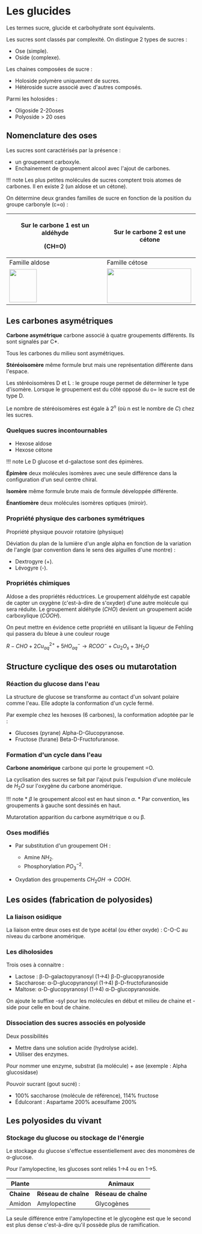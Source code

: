 # Les glucides

Les termes sucre, glucide et carbohydrate sont équivalents.

Les sucres sont classés par complexité. On distingue 2 types de sucres :

* Ose (simple).
* Oside (complexe).

Les chaines composées de sucre :

* Holoside polymère uniquement de sucres.
* Hétéroside sucre associé avec d'autres composés.

Parmi les holosides :

* Oligoside 2-20oses
* Polyoside \> 20 oses

## Nomenclature des oses

Les sucres sont caractérisés par la présence :

* un groupement carboxyle.
* Enchainement de groupement alcool avec l'ajout de carbones.

!!! note
    Les plus petites molécules de sucres comptent trois atomes de carbones. Il en existe 2 (un aldose et un cétone).

On détermine deux grandes familles de sucre en fonction de la position du groupe carbonyle (c=o) :

<table>
<colgroup>
<col style="width: 51%" />
<col style="width: 48%" />
</colgroup>
<thead>
<tr class="header">
<th><p><strong>Sur le carbone 1 est un aldéhyde</strong></p>
<p><strong>(CH=O)</strong></p></th>
<th><strong>Sur le carbone 2 est une cétone</strong></th>
</tr>
</thead>
<tbody>
<tr class="odd">
<td>Famille aldose</td>
<td>Famille cétose</td>
</tr>
<tr class="even">
<td><img src="media/image33.jpeg"
style="width:0.75972in;height:0.91875in" /></td>
<td><img src="media/image34.jpeg"
style="width:2.3375in;height:0.96597in" /></td>
</tr>
</tbody>
</table>

## Les carbones asymétriques

__Carbone asymétrique__ carbone associé à quatre groupements différents. Ils sont signalés par C\*.

Tous les carbones du milieu sont asymétriques.

__Stéréoisomère__ même formule brut mais une représentation différente dans
l'espace.

Les stéréoisomères D et L : le groupe rouge permet de déterminer le type d'isomère. Lorsque le groupement est du côté opposé du o= le sucre est de type D.

Le nombre de stéréoisomères est égale à $2^n$ (où n est le nombre de $C$) chez les sucres.

### Quelques sucres incontournables

* Hexose aldose
* Hexose cétone

!!! note
    Le D glucose et d-galactose sont des épimères.

__Épimère__ deux molécules isomères avec une seule différence dans la configuration d'un seul centre chiral.

__Isomère__ même formule brute mais de formule développée différente.

__Énantiomère__ deux molécules isomères optiques (miroir).

### Propriété physique des carbones symétriques

Propriété physique pouvoir rotatoire (physique)

Déviation du plan de la lumière d'un angle alpha en fonction de la variation de l'angle (par convention dans le sens des aiguilles d'une montre) :

* Dextrogyre (+).
* Lévogyre (-).

### Propriétés chimiques 

Aldose a des propriétés réductrices. Le groupement aldéhyde est capable de capter un oxygène (c'est-à-dire de s'oxyder) d'une autre molécule qui sera réduite. Le groupement aldéhyde ($CHO$) devient un groupement acide carboxylique ($COOH$).

On peut mettre en évidence cette propriété en utilisant la liqueur de Fehling qui passera du bleue à une couleur rouge

$R-CHO + 2Cu^{2+}_{aq} + 5 HO^−_{aq} \rightarrow RCOO^− + Cu_2O_s + 3 H_2O$

## Structure cyclique des oses ou mutarotation

### Réaction du glucose dans l'eau

La structure de glucose se transforme au contact d'un solvant polaire comme l'eau. Elle adopte la conformation d'un cycle fermé.

Par exemple chez les hexoses (6 carbones), la conformation adoptée par le :

* Glucoses (pyrane) Alpha-D-Glucopyranose.
* Fructose (furane) Beta-D-Fructofuranose.

### Formation d'un cycle dans l'eau

__Carbone anomérique__ carbone qui porte le groupement =O.

La cyclisation des sucres se fait par l'ajout puis l'expulsion d'une molécule de $H_2O$ sur l'oxygène du carbone anomérique.

!!! note
    * $\beta$ le groupement alcool est en haut sinon $\alpha$.
    * Par convention, les groupements à gauche sont dessinés en haut.

Mutarotation apparition du carbone asymétrique α ou β.

### Oses modifiés

* Par substitution d'un groupement OH :
    
    * Amine $NH_2$.
    * Phosphorylation $PO_3^{-2}$.

* Oxydation des groupements $CH_2OH \rightarrow COOH$.

## Les osides (fabrication de polyosides)

### La liaison osidique

La liaison entre deux oses est de type acétal (ou éther oxyde) : C-O-C
au niveau du carbone anomérique.

### Les diholosides

Trois oses à connaitre :

* Lactose : β-D-galactopyranosyl (1→4) β-D-glucopyranoside
* Saccharose: α-D-glucopyranosyl (1→4) β-D-fructofuranoside
* Maltose: α-D-glucopyranosyl (1→4) α-D-glucopyranoside.

On ajoute le suffixe -syl pour les molécules en début et milieu de chaine et -side pour celle en bout de chaine.

### Dissociation des sucres associés en polyoside

Deux possibilités 

* Mettre dans une solution acide (hydrolyse acide).
* Utiliser des enzymes.

Pour nommer une enzyme, substrat (la molécule) + ase (exemple : Alpha glucosidase)

Pouvoir sucrant (gout sucré) :

* 100% saccharose (molécule de référence), 114% fructose
* Édulcorant : Aspartame 200% acesulfame 200%

## Les polyosides du vivant

### Stockage du glucose ou stockage de l'énergie

Le stockage du glucose s'effectue essentiellement avec des monomères de α-glucose.

Pour l'amylopectine, les glucoses sont reliés 1→4 ou en 1→5.

| Plante |                      | Animaux          |
|------------|----------------------|----------------------|
| **Chaine** | **Réseau de chaîne** | **Réseau de chaîne** |
| Amidon     | Amylopectine         | Glycogènes           |

La seule différence entre l'amylopectine et le glycogène est que le second est plus dense c'est-à-dire qu'il possède plus de ramification.